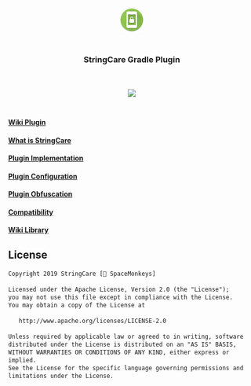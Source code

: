 <p align="center"><img width="10%" vspace="20" src="https://github.com/StringCare/AndroidPlugin/raw/master/images/ic_launcher_round.png"></p>

<h3 align="center" style="margin-bottom:30px" vspace="20">StringCare Gradle Plugin</h3>

<p align="center"><img width="10%" vspace="20" src="https://github.com/StringCare/AndroidLibrary/raw/develop/white.png"></p>

#### [Wiki Plugin](https://github.com/StringCare/GradlePlugin/wiki)

#### [What is StringCare](https://github.com/StringCare/GradlePlugin/wiki/What-is-StringCare)

#### [Plugin Implementation](https://github.com/StringCare/GradlePlugin/wiki/Plugin-Implementation)

#### [Plugin Configuration](https://github.com/StringCare/GradlePlugin/wiki/Plugin-Configuration)

#### [Plugin Obfuscation](https://github.com/StringCare/GradlePlugin/wiki/Plugin-Obfuscation)

#### [Compatibility](https://github.com/StringCare/GradlePlugin/wiki/Compatibility)

#### [Wiki Library](https://github.com/StringCare/AndroidLibrary/wiki)


License
-------
    Copyright 2019 StringCare [🐒 SpaceMonkeys]

    Licensed under the Apache License, Version 2.0 (the "License");
    you may not use this file except in compliance with the License.
    You may obtain a copy of the License at

       http://www.apache.org/licenses/LICENSE-2.0

    Unless required by applicable law or agreed to in writing, software
    distributed under the License is distributed on an "AS IS" BASIS,
    WITHOUT WARRANTIES OR CONDITIONS OF ANY KIND, either express or implied.
    See the License for the specific language governing permissions and
    limitations under the License.

